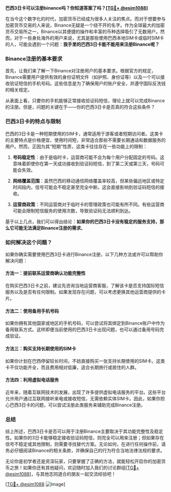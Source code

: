 **巴西3日卡可以注册binance吗？你知道答案了吗？[[TG💪+ @esim1088](https://t.me/s/esim1088)]**

在当今这个数字化的时代，加密货币已经成为很多人关注的焦点。而对于想要参与加密货币交易的人来说，Binance无疑是一个绕不开的名字。作为全球最大的加密货币交易所之一，Binance以其便捷的操作和丰富的币种选择吸引了无数用户。然而，对于一些身处海外的用户来说，尤其是那些使用巴西本地SIM卡或临时SIM卡的人，可能会遇到一个问题：**我手里的巴西3日卡能不能用来注册Binance呢？**

### Binance注册的基本要求

首先，让我们来了解一下Binance对注册用户的基本要求。根据官方的规定，Binance需要用户提供有效的身份证明文件（如护照、身份证等）以及一个可以接收验证短信的手机号码。这些信息是为了确保用户的账户安全，并遵守国际反洗钱的相关规定。

从表面上看，只要你的手机能够正常接收验证码短信，理论上就可以完成Binance的注册。但是，问题的关键在于——你的巴西3日卡是否真的符合这些条件？

### 巴西3日卡的特点与限制

巴西的3日卡是一种短期使用的SIM卡，通常适用于游客或者短期访问者。这类卡的主要特点是价格便宜、使用时间短，非常适合那些不需要长期通话和数据服务的用户。然而，正因为其“短期”性质，这类卡往往存在一些功能上的限制：

1. **号码稳定性**：由于是临时卡，运营商可能不会为每个用户分配固定的号码。这意味着即使你在第一天成功接收到验证码短信，到了第二天或第三天，号码可能会失效。
   
2. **网络覆盖范围**：虽然巴西的移动通信网络覆盖率较高，但某些偏远地区或特定时间段内，信号可能会不稳定甚至完全中断。这会直接影响到验证码短信的接收。

3. **运营商政策**：不同运营商对于临时卡的管理政策也可能有所不同。有些运营商可能会限制短信服务的使用次数，导致验证码无法顺利到达。

基于以上几点，我们可以得出结论：**如果你的巴西3日卡没有稳定的服务支持，那么它可能无法满足Binance注册的需求**。

### 如何解决这个问题？

如果你确实需要使用巴西3日卡进行Binance注册，以下几种方法或许可以帮助你解决问题：

#### 方法一：提前联系运营商确认功能完整性
在购买巴西3日卡之前，建议先咨询当地运营商客服，了解该卡是否支持国际短信服务以及是否有任何限制。如果发现存在问题，可以考虑更换其他运营商提供的卡片。

#### 方法二：使用备用手机号码
如果你拥有其他国家或地区的手机号码，可以尝试将其绑定到Binance账户中作为备用联系方式。这样即便当前使用的巴西3日卡出现问题，也可以通过备用号码完成验证。

#### 方法三：购买支持长期使用的SIM卡
如果你计划在巴西停留较长时间，不妨直接购买一张支持长期使用的SIM卡。这类卡不仅功能齐全，而且费用相对低廉，适合长期旅行或居住的人群。

#### 方法四：利用虚拟电话服务
近年来，随着互联网技术的发展，出现了许多提供虚拟电话服务的平台。这些平台允许用户通过互联网接听来电或接收短信，无需依赖实体SIM卡。因此，如果你担心巴西3日卡的问题，可以尝试注册此类服务来辅助完成Binance注册。

### 总结

综上所述，巴西3日卡是否可以用于注册Binance主要取决于其功能完整性及稳定性。如果你的3日卡能够稳定接收验证码短信，则完全可以用来注册；但如果存在信号不稳定或其他限制，则需要寻找替代方案。无论如何，在进行任何操作前，请务必仔细阅读Binance的相关条款，并确保自己的行为符合当地法律法规的要求。

无论你是初学者还是资深玩家，只要掌握了正确的方法，就能轻松开启你的加密货币之旅！如果你还有其他疑问，欢迎随时加入我们的讨论群组[[TG💪+ @esim1088](https://t.me/s/esim1088)]，与其他志同道合的朋友一起交流经验吧！

[[TG💪+ @esim1088](https://t.me/s/esim1088) ![Image](https://i.postimg.cc/4NQfJmqS/Snipaste-2025-05-13-00-14-12.png)]